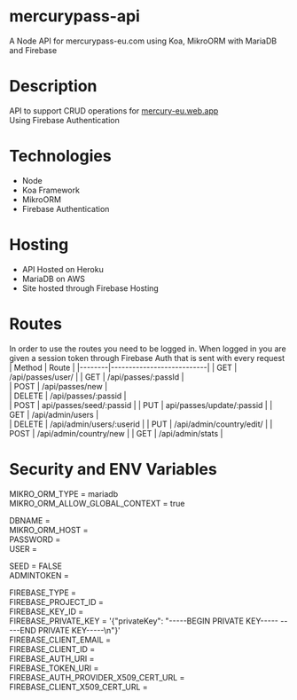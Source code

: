 # mercurypass-api
A Node API for mercurypass-eu.com using Koa, MikroORM with MariaDB and Firebase

# Description
API to support CRUD operations for [mercury-eu.web.app](https://mercury-eu.web.app)  
Using Firebase Authentication

# Technologies
* Node
* Koa Framework
* MikroORM
* Firebase Authentication

# Hosting
* API Hosted on Heroku
* MariaDB on AWS
* Site hosted through Firebase Hosting

# Routes
In order to use the routes you need to be logged in. When logged in you are given a session token through Firebase Auth that is sent with every request
| Method | Route                     |
|--------|---------------------------|
| GET    | /api/passes/user/         |
| GET    | /api/passes/:passId       |  
| POST   | /api/passes/new           |  
| DELETE | /api/passes/:passid       |  
| POST   | api/passes/seed/:passid   | 
| PUT    | api/passes/update/:passid |
| GET    | /api/admin/users         |  
| DELETE | /api/admin/users/:userid | 
| PUT    | /api/admin/country/edit/ |
| POST   | /api/admin/country/new   |
| GET    | /api/admin/stats         |

# Security and ENV Variables
MIKRO_ORM_TYPE = mariadb  
MIKRO_ORM_ALLOW_GLOBAL_CONTEXT = true  

DBNAME =   
MIKRO_ORM_HOST =   
PASSWORD =   
USER =   

SEED = FALSE  
ADMINTOKEN =  

FIREBASE_TYPE =   
FIREBASE_PROJECT_ID =   
FIREBASE_KEY_ID =   
FIREBASE_PRIVATE_KEY = '{"privateKey": "-----BEGIN PRIVATE KEY----- -----END PRIVATE KEY-----\n"}'  
FIREBASE_CLIENT_EMAIL =   
FIREBASE_CLIENT_ID =   
FIREBASE_AUTH_URI =   
FIREBASE_TOKEN_URI =   
FIREBASE_AUTH_PROVIDER_X509_CERT_URL =   
FIREBASE_CLIENT_X509_CERT_URL =   



